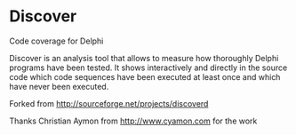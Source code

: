 # Discover
Code coverage for Delphi

Discover is an analysis tool that allows to measure how thoroughly Delphi programs have been tested. It shows interactively and directly in the source code which code sequences have been executed at least once and which have never been executed.

Forked from http://sourceforge.net/projects/discoverd

Thanks Christian Aymon from http://www.cyamon.com for the work
